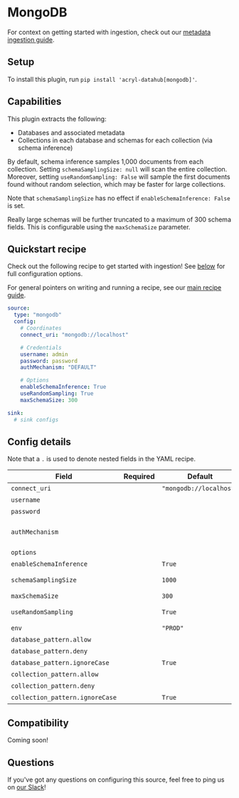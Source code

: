 # MongoDB

For context on getting started with ingestion, check out our [metadata ingestion guide](../README.md).

## Setup

To install this plugin, run `pip install 'acryl-datahub[mongodb]'`.

## Capabilities

This plugin extracts the following:

- Databases and associated metadata
- Collections in each database and schemas for each collection (via schema inference)

By default, schema inference samples 1,000 documents from each collection. Setting `schemaSamplingSize: null` will scan the entire collection.
Moreover, setting `useRandomSampling: False` will sample the first documents found without random selection, which may be faster for large collections.

Note that `schemaSamplingSize` has no effect if `enableSchemaInference: False` is set.

Really large schemas will be further truncated to a maximum of 300 schema fields. This is configurable using the `maxSchemaSize` parameter.

## Quickstart recipe

Check out the following recipe to get started with ingestion! See [below](#config-details) for full configuration options.

For general pointers on writing and running a recipe, see our [main recipe guide](../README.md#recipes).

```yml
source:
  type: "mongodb"
  config:
    # Coordinates
    connect_uri: "mongodb://localhost"

    # Credentials
    username: admin
    password: password
    authMechanism: "DEFAULT"

    # Options
    enableSchemaInference: True
    useRandomSampling: True
    maxSchemaSize: 300

sink:
  # sink configs
```

## Config details

Note that a `.` is used to denote nested fields in the YAML recipe.

| Field                      | Required | Default                 | Description                                                                                                              |
| -------------------------- | -------- | ----------------------- | ------------------------------------------------------------------------------------------------------------------------ |
| `connect_uri`              |          | `"mongodb://localhost"` | MongoDB connection URI.                                                                                                  |
| `username`                 |          |                         | MongoDB username.                                                                                                        |
| `password`                 |          |                         | MongoDB password.                                                                                                        |
| `authMechanism`            |          |                         | MongoDB authentication mechanism. See https://pymongo.readthedocs.io/en/stable/examples/authentication.html for details. |
| `options`                  |          |                         | Additional options to pass to `pymongo.MongoClient()`.                                                                   |
| `enableSchemaInference`    |          | `True`                  | Whether to infer schemas.                                                                                                |
| `schemaSamplingSize`       |          | `1000`                  | Number of documents to use when inferring schema size. If set to `0`, all documents will be scanned.                     |
| `maxSchemaSize`       |          | `300`                  | Maximum number of fields to include in the schema.                     |
| `useRandomSampling`        |          | `True`                  | If documents for schema inference should be randomly selected. If `False`, documents will be selected from start.        |
| `env`                      |          | `"PROD"`                | Environment to use in namespace when constructing URNs.                                                                  |
| `database_pattern.allow`   |          |                         | List of regex patterns for databases to include in ingestion.                                                                     |
| `database_pattern.deny`    |          |                         | List of regex patterns for databases to exclude from ingestion.                                                                   |
| `database_pattern.ignoreCase`  |          | `True` | Whether to ignore case sensitivity during pattern matching.                                                                                                                                  |
| `collection_pattern.allow` |          |                         | List of regex patterns for collections to include in ingestion.                                                                   |
| `collection_pattern.deny`  |          |                         | List of regex patterns for collections to exclude from ingestion.                                                                 |
| `collection_pattern.ignoreCase`  |          | `True` | Whether to ignore case sensitivity during pattern matching.                                                                                                                                  |

## Compatibility

Coming soon!

## Questions

If you've got any questions on configuring this source, feel free to ping us on [our Slack](https://slack.datahubproject.io/)!
